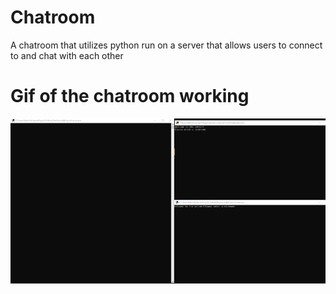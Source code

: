 # Chatroom
A chatroom that utilizes python run on a server that allows users to connect to and chat with each other

# Gif of the chatroom working
![](https://github.com/stepankriminskiy/Chatroom/blob/main/Chatroom.gif)
